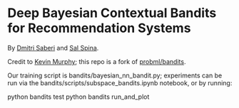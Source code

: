 # Deep Bayesian Contextual Bandits for Recommendation Systems

By [Dmitri Saberi](http://github.com/dmitrisaberi) and [Sal Spina](https://github.com/salrspina).

Credit to [Kevin Murphy](https://github.com/murphyk); this repo is a fork of [probml/bandits](https://github.com/probml/bandits).

Our training script is bandits/bayesian_nn_bandit.py; experiments can be run via the bandits/scripts/subspace_bandits.ipynb notebook, or by running:

python bandits test
python bandits run_and_plot
